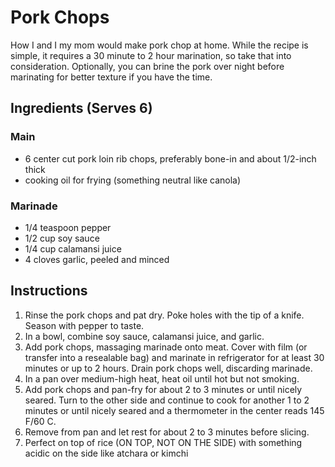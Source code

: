 # Pork Chops
How I and I my mom would make pork chop at home. While the recipe is simple, it requires a 30 minute to 2 hour marination, so take that into consideration. 
Optionally, you can brine the pork over night before marinating for better texture if you have the time. 
## Ingredients (Serves 6)
### Main
- 6 center cut pork loin rib chops, preferably bone-in and about 1/2-inch thick
- cooking oil for frying (something neutral like canola)

### Marinade
- 1/4 teaspoon pepper
- 1/2 cup soy sauce
- 1/4 cup calamansi juice
- 4 cloves garlic, peeled and minced

## Instructions
1. Rinse the pork chops and pat dry. Poke holes with the tip of a knife. Season with pepper to taste.
2. In a bowl, combine soy sauce, calamansi juice, and garlic.
3. Add pork chops, massaging marinade onto meat. Cover with film (or transfer into a resealable bag) and marinate in refrigerator for at least 30 minutes or up to 2 hours. Drain pork chops well, discarding marinade.
4. In a pan over medium-high heat, heat oil until hot but not smoking.
5. Add pork chops and pan-fry for about 2 to 3 minutes or until nicely seared. Turn to the other side and continue to cook for another 1 to 2 minutes or until nicely seared and a thermometer in the center reads 145 F/60 C.
6. Remove from pan and let rest for about 2 to 3 minutes before slicing.
7. Perfect on top of rice (ON TOP, NOT ON THE SIDE) with something acidic on the side like atchara or kimchi

